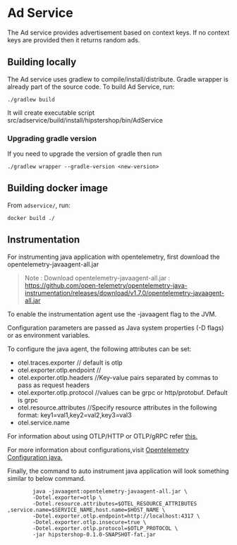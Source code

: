 # Ad Service

The Ad service provides advertisement based on context keys. If no context keys are provided then it returns random ads.

## Building locally

The Ad service uses gradlew to compile/install/distribute. Gradle wrapper is already part of the source code. To build Ad Service, run:

```
./gradlew build
```
It will create executable script src/adservice/build/install/hipstershop/bin/AdService

### Upgrading gradle version
If you need to upgrade the version of gradle then run

```
./gradlew wrapper --gradle-version <new-version>
```

## Building docker image

From `adservice/`, run:

```
docker build ./
```

## Instrumentation

For instrumenting java application with opentelemetry, first download the opentelemetry-javaagent-all.jar

> Note : Download opentelemetry-javaagent-all.jar : https://github.com/open-telemetry/opentelemetry-java-instrumentation/releases/download/v1.7.0/opentelemetry-javaagent-all.jar

To enable the instrumentation agent use the -javaagent flag to the JVM.

Configuration parameters are passed as Java system properties (-D flags) or as environment variables.

To configure the java agent, the following attributes can be set:
  - otel.traces.exporter   // default is otlp
  - otel.exporter.otlp.endpoint	//
  - otel.exporter.otlp.headers	//Key-value pairs separated by commas to pass as request headers
  - otel.exporter.otlp.protocol	//values can be grpc or http/protobuf. Default is grpc
  - otel.resource.attributes	//Specify resource attributes in the following format: key1=val1,key2=val2,key3=val3
  - otel.service.name	

For information about using OTLP/HTTP or OTLP/gRPC refer [this.](../README.md#When-to-use-OTLP/HTTP-or-OTLP/gRPC)

For more information about configurations,visit [Opentelemetry Configuration java.](https://github.com/open-telemetry/opentelemetry-java/blob/main/sdk-extensions/autoconfigure/README.md#otlp-exporter-both-span-and-metric-exporters)


Finally, the command to auto instrument java application will look something similar to below command.

```
        java -javaagent:opentelemetry-javaagent-all.jar \
        -Dotel.exporter=otlp \
        -Dotel.resource.attributes=$OTEL_RESOURCE_ATTRIBUTES ,service.name=$SERVICE_NAME,host.name=$HOST_NAME \
        -Dotel.exporter.otlp.endpoint=http://localhost:4317 \
        -Dotel.exporter.otlp.insecure=true \
        -Dotel.exporter.otlp.protocol=$OTLP_PROTOCOL \
        -jar hipstershop-0.1.0-SNAPSHOT-fat.jar
```


